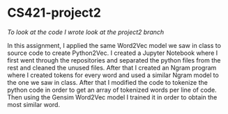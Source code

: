# CS421-project2

*To look at the code I wrote look at the project2 branch*

In this assignment, I applied the same Word2Vec model we saw in class to source code to create Python2Vec.  I created a Jupyter Notebook where I first went through the repositories and separated the python files from the rest and cleaned the unused files. After that I created an Ngram program where I created tokens for every word and used a similar Ngram model to the one we saw in class. After that I modified the code to tokenize the python code in order to get an array of tokenized words per line of code. Then using the Gensim Word2Vec model I trained it in order to obtain the most similar word.
